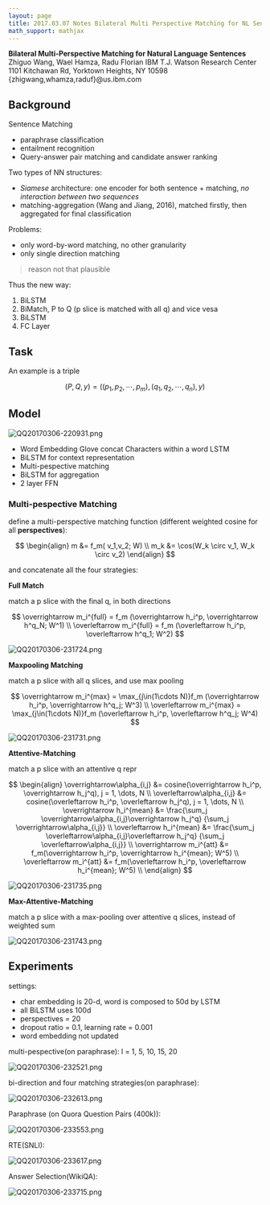 ```yaml
---
layout: page
title: 2017.03.07 Notes Bilateral Multi Perspective Matching for NL Sentences
math_support: mathjax
---
```



**Bilateral Multi-Perspective Matching for Natural Language Sentences**Zhiguo Wang, Wael Hamza, Radu FlorianIBM T.J. Watson Research Center1101 Kitchawan Rd, Yorktown Heights, NY 10598 {zhigwang,whamza,raduf}@us.ibm.com## BackgroundSentence Matching- paraphrase classification- entailment recognition- Query-answer pair matching and candidate answer rankingTwo types of NN structures:- _Siamese_ architecture: one encoder for both sentence + matching, _no interaction between two sequences_- matching-aggregation (Wang and Jiang, 2016), matched firstly, then aggregated for final classificationProblems:- only word-by-word matching, no other granularity- only single direction matching> reason not that plausibleThus the new way:1. BiLSTM2. BiMatch, P to Q (p slice is matched with all q) and vice vesa3. BiLSTM4. FC Layer## TaskAn example is a triple$$(P, Q, y) = ( (p_1, p_2, \cdots, p_m), (q_1, q_2, \cdots, q_n), y)$$## Model![QQ20170306-220931.png](resources/34B3C651B54CBEDCD825BD6A37192FD8.png)- Word Embedding Glove concat Characters within a word LSTM- BiLSTM for context representation- Multi-pespective matching- BiLSTM for aggregation- 2 layer FFN### Multi-pespective Matchingdefine a multi-perspective matching function (different weighted cosine for all **perspectives**):$$\begin{align}m &= f_m( v_1,v_2; W) \\m_k &= \cos(W_k \circ v_1, W_k \circ v_2)\end{align}$$and concatenate all the four strategies:**Full Match**match a p slice with the final q, in both directions$$\overrightarrow m_i^{full} = f_m (\overrightarrow h_i^p, \overrightarrow h^q_N; W^1) \\\overleftarrow m_i^{full} = f_m (\overleftarrow h_i^p, \overleftarrow h^q_1; W^2)$$![QQ20170306-231724.png](resources/529D4383A4A49A6ABF0348770AB3A692.png)**Maxpooling Matching**match a p slice with all q slices, and use max pooling$$\overrightarrow m_i^{max} = \max_{j\in(1\cdots N)}f_m (\overrightarrow h_i^p, \overrightarrow h^q_j; W^3) \\\overleftarrow m_i^{max} = \max_{j\in(1\cdots N)}f_m (\overleftarrow h_i^p, \overleftarrow h^q_j; W^4)$$![QQ20170306-231731.png](resources/4BF71800234E8766C388970856826C02.png)**Attentive-Matching**match a p slice with an attentive q repr$$\begin{align}\overrightarrow\alpha_{i,j} &= cosine(\overrightarrow h_i^p, \overrightarrow h_j^q), j = 1, \dots, N \\\overleftarrow\alpha_{i,j} &= cosine(\overleftarrow h_i^p, \overleftarrow h_j^q), j = 1, \dots, N \\\overrightarrow h_i^{mean} &= \frac{\sum_j \overrightarrow\alpha_{i,j}\overrightarrow h_j^q}  {\sum_j \overrightarrow\alpha_{i,j}} \\\overleftarrow h_i^{mean} &= \frac{\sum_j \overleftarrow\alpha_{i,j}\overleftarrow h_j^q}  {\sum_j \overleftarrow\alpha_{i,j}} \\\overrightarrow m_i^{att} &= f_m(\overrightarrow h_i^p, \overrightarrow h_i^{mean}; W^5) \\\overleftarrow m_i^{att} &= f_m(\overleftarrow h_i^p, \overleftarrow h_i^{mean}; W^5) \\\end{align}$$![QQ20170306-231735.png](resources/B481991FDC5A8C05DD07F7880631A476.png)**Max-Attentive-Matching**match a p slice with a max-pooling over attentive q slices, instead of weighted sum![QQ20170306-231743.png](resources/384F3C126197AC837543E94D791EC9CA.png)## Experimentssettings:- char embedding is 20-d, word is composed to 50d by LSTM- all BiLSTM uses 100d- perspectives = 20- dropout ratio = 0.1, learning rate = 0.001- word embedding not updatedmulti-pespective(on paraphrase): l = 1, 5, 10, 15, 20![QQ20170306-232521.png](resources/495314BCA15665A0B6326D71BDECD9F8.png)bi-direction and four matching strategies(on paraphrase):![QQ20170306-232613.png](resources/43ACC2C60C115DBCD559BC52C52F0E4D.png)Paraphrase (on Quora Question Pairs (400k)):![QQ20170306-233553.png](resources/49CCC4DD6272DF4942B5F0AAD125FDF4.png)RTE(SNLI):![QQ20170306-233617.png](resources/D50241B71D968F75DB27D83AA13EF72B.png)Answer Selection(WikiQA):![QQ20170306-233715.png](resources/C49B77603BF7EDEBF3FE505F0FFA56DF.png)


